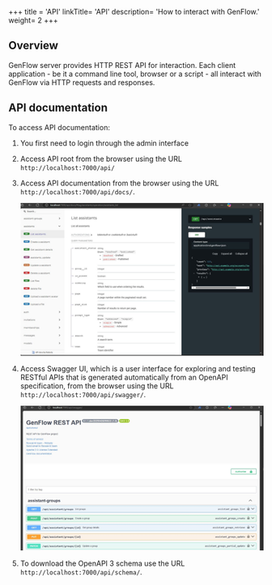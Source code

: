 +++
title = 'API'
linkTitle= 'API'
description= 'How to interact with GenFlow.'
weight= 2
+++
## Overview

GenFlow server provides HTTP REST API for interaction. Each client application -
be it a command line tool, browser or a script - all interact with GenFlow via HTTP requests and responses.

## API documentation

To access API documentation:

1. You first need to login through the admin interface

2. Access API root from the browser using the URL `http://localhost:7000/api/`

3. Access API documentation from the browser using the URL `http://localhost:7000/api/docs/`.

   ![API documentation](/images/api-docs.jpg)

4. Access Swagger UI, which is a user interface for exploring and testing RESTful APIs
that is generated automatically from an OpenAPI specification, from the browser using the URL `http://localhost:7000/api/swagger/`.

   ![Swagger UI](/images/api-swagger.jpg)

5. To download the OpenAPI 3 schema use the URL `http://localhost:7000/api/schema/`.
